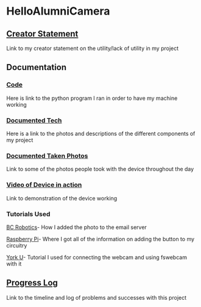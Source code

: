 # HelloAlumniCamera

## [Creator Statement](https://docs.google.com/document/d/1hcS8t-yOIBbmYzG0sEeP-HjHTOhzTGEmskSifxIYWKU/edit?usp=sharing)
Link to my creator statement on the utility/lack of utility in my project

## Documentation
### [Code](https://github.com/grmcguire/HelloAlumniCamera/blob/63d4c5889b36b22463619e04531d32124921edd3/Project%20Code)
Here is link to the python program I ran in order to have my machine working

### [Documented Tech](https://docs.google.com/document/d/1hIMOp6EeUfQPpNvwGH8btdDX46T0g8eZt1-iIJLHR5k/edit?usp=sharing)
Here is a link to the photos and descriptions of the different components of my project

### [Documented Taken Photos](https://drive.google.com/drive/folders/1HX4Ad2cA5xQwMQrLz_dzjULQwN9ID9BX?usp=sharing)
Link to some of the photos people took with the device throughout the day

### [Video of Device in action](https://youtu.be/csIdRnZ7neE)
Link to demonstration of the device working

### Tutorials Used
[BC Robotics](https://bc-robotics.com/tutorials/sending-email-using-python-raspberry-pi/)- How I added the photo to the email server

[Raspberry Pi](https://raspberrypihq.com/use-a-push-button-with-raspberry-pi-gpio/)- Where I got all of the information on adding the button to my circuitry

[York U](https://www-users.york.ac.uk/~mjf5/shed_cam/src/USB%20webcam.html)- Tutorial I used for connecting the webcam and using fswebcam with it

## [Progress Log](https://docs.google.com/document/d/1cEGsDVeJu1CA3dR55EW0QW85XwwEIzA-NYoOBZs-eLI/edit?usp=sharing)
Link to the timeline and log of problems and successes with this project

